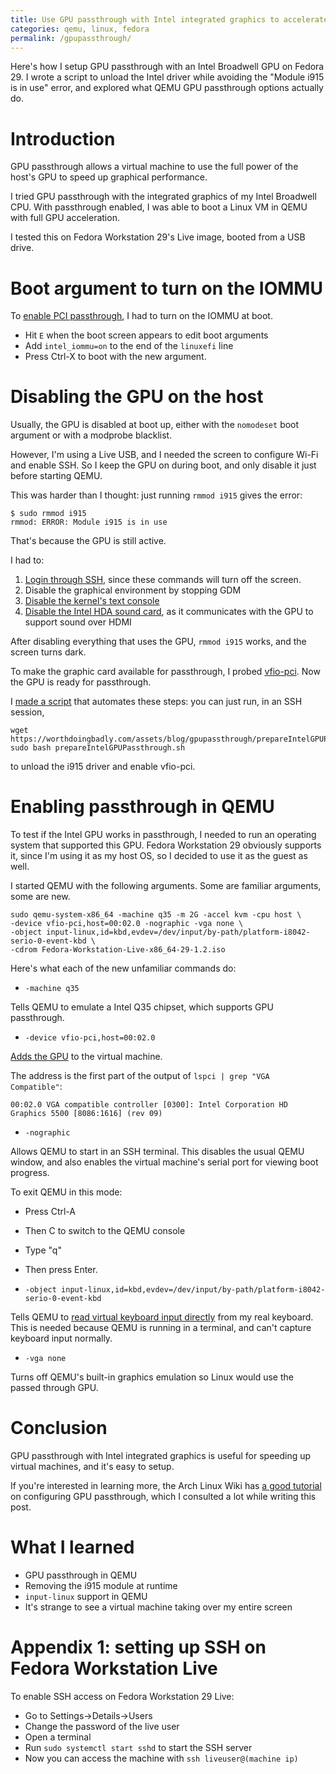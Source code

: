 ```yaml
---
title: Use GPU passthrough with Intel integrated graphics to accelerate QEMU on Fedora
categories: qemu, linux, fedora
permalink: /gpupassthrough/
---
```


Here's how I setup GPU passthrough with an Intel Broadwell GPU on Fedora 29. I wrote a script to unload the Intel driver while avoiding the "Module i915 is in use" error, and explored what QEMU GPU passthrough options actually do.

# Introduction

GPU passthrough allows a virtual machine to use the full power of the host's GPU to speed up graphical performance.

I tried GPU passthrough with the integrated graphics of my Intel Broadwell CPU. With passthrough enabled, I was able to boot a Linux VM in QEMU with full GPU acceleration.

I tested this on Fedora Workstation 29's Live image, booted from a USB drive.

# Boot argument to turn on the IOMMU

To [enable PCI passthrough](https://www.linux-kvm.org/page/How_to_assign_devices_with_VT-d_in_KVM
), I had to turn on the IOMMU at boot.

- Hit `E` when the boot screen appears to edit boot arguments
- Add `intel_iommu=on` to the end of the `linuxefi` line
- Press Ctrl-X to boot with the new argument.

# Disabling the GPU on the host

Usually, the GPU is disabled at boot up, either with the `nomodeset` boot argument or with a modprobe blacklist.

However, I'm using a Live USB, and I needed the screen to configure Wi-Fi and enable SSH. So I keep the GPU on during boot, and only disable it just before starting QEMU.

This was harder than I thought: just running `rmmod i915` gives the error:

```
$ sudo rmmod i915
rmmod: ERROR: Module i915 is in use
```

That's because the GPU is still active.

I had to:

1. [Login through SSH](#appendix-1-setting-up-ssh-on-fedora-workstation-live), since these commands will turn off the screen.
2. Disable the graphical environment by stopping GDM
3. [Disable the kernel's text console](https://bugs.freedesktop.org/show_bug.cgi?id=29828)
4. [Disable the Intel HDA sound card](https://bugs.freedesktop.org/show_bug.cgi?id=70336), as it communicates with the GPU to support sound over HDMI

After disabling everything that uses the GPU, `rmmod i915` works, and the screen turns dark.

To make the graphic card available for passthrough, I probed [vfio-pci](https://wiki.archlinux.org/index.php/PCI_passthrough_via_OVMF#With_vfio-pci_loaded_as_a_module). Now the GPU is ready for passthrough.

I [made a script](/assets/blog/gpupassthrough/prepareIntelGPUPassthrough.sh) that automates these steps: you can just run, in an SSH session,

```
wget https://worthdoingbadly.com/assets/blog/gpupassthrough/prepareIntelGPUPassthrough.sh
sudo bash prepareIntelGPUPassthrough.sh
```

to unload the i915 driver and enable vfio-pci.

# Enabling passthrough in QEMU

To test if the Intel GPU works in passthrough, I needed to run an operating system that supported this GPU. Fedora Workstation 29 obviously supports it, since I'm using it as my host OS, so I decided to use it as the guest as well.

I started QEMU with the following arguments. Some are familiar arguments, some are new.

```
sudo qemu-system-x86_64 -machine q35 -m 2G -accel kvm -cpu host \
-device vfio-pci,host=00:02.0 -nographic -vga none \
-object input-linux,id=kbd,evdev=/dev/input/by-path/platform-i8042-serio-0-event-kbd \
-cdrom Fedora-Workstation-Live-x86_64-29-1.2.iso
```

Here's what each of the new unfamiliar commands do:

- `-machine q35`

Tells QEMU to emulate a Intel Q35 chipset, which supports GPU passthrough.

- `-device vfio-pci,host=00:02.0`

[Adds the GPU](https://wiki.archlinux.org/index.php/PCI_passthrough_via_OVMF#Plain_QEMU_without_libvirt) to the virtual machine.

The address is the first part of the output of `lspci | grep "VGA Compatible"`:

```
00:02.0 VGA compatible controller [0300]: Intel Corporation HD Graphics 5500 [8086:1616] (rev 09)
```

- `-nographic`

Allows QEMU to start in an SSH terminal. This disables the usual QEMU window, and also enables the virtual machine's serial port for viewing boot progress.

To exit QEMU in this mode:

- Press Ctrl-A
- Then C to switch to the QEMU console
- Type "q"
- Then press Enter.

- `-object input-linux,id=kbd,evdev=/dev/input/by-path/platform-i8042-serio-0-event-kbd`

Tells QEMU to [read virtual keyboard input directly](https://www.kraxel.org/blog/2016/04/linux-evdev-input-support-in-qemu-2-6/) from my real keyboard. This is needed because QEMU is running in a terminal, and can't capture keyboard input normally.

- `-vga none`

Turns off QEMU's built-in graphics emulation so Linux would use the passed through GPU.

# Conclusion

GPU passthrough with Intel integrated graphics is useful for speeding up virtual machines, and it's easy to setup.

If you're interested in learning more, the Arch Linux Wiki has [a good tutorial](https://wiki.archlinux.org/index.php/PCI_passthrough_via_OVMF#Plain_QEMU_without_libvirt) on configuring GPU passthrough, which I consulted a lot while writing this post.

# What I learned

- GPU passthrough in QEMU
- Removing the i915 module at runtime
- `input-linux` support in QEMU
- It's strange to see a virtual machine taking over my entire screen

# Appendix 1: setting up SSH on Fedora Workstation Live

To enable SSH access on Fedora Workstation 29 Live:

- Go to Settings->Details->Users
- Change the password of the live user
- Open a terminal
- Run `sudo systemctl start sshd` to start the SSH server
- Now you can access the machine with `ssh liveuser@(machine ip)`